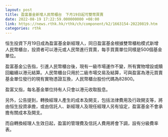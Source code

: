 ```yaml
---
layout: post
title: 盈富基金新增人民幣櫃台　下月19日起可雙幣買賣
date: 2022-08-19 17:22:59.000000000 +08:00
link: https://news.rthk.hk/rthk/ch/component/k2/1663154-20220819.htm
categories: rthk
---
```


恒生投資下月19日成為盈富基金新經理人，同日盈富基金根據雙幣櫃枱模式新增人民幣櫃台，投資者可以港元或人民幣進行買賣，每手買賣單位同樣是500個基金單位。

盈富基金公告指，引進人民幣櫃台後，現有一級市場運作不變，所有實物增設或贖回繼續以港元結算。人民幣櫃台只用於二級市場交易及結算，可與盈富為港元買賣基金單位發行的現有實物憑證互換，人民幣櫃台股份代碼為82800。

盈富又指，每名基金單位持有人只會以港元收取股息。

另外，公告提到，轉換經理人產生的成本及開支，包括法律費用及行政開支等，將由恒生投資承擔，或由信託人、新經理人及現任經理人另有協定，盈富基金不會承擔有關成本及開支。

而自轉換經理人生效日起，盈富的管理費及信託人費用將會下調，設有分級費率表。
